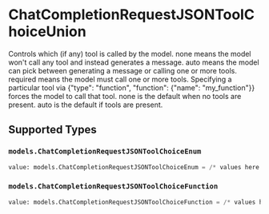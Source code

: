 # ChatCompletionRequestJSONToolChoiceUnion

Controls which (if any) tool is called by the model. none means the model won't call any tool and instead generates a message. auto means the model can pick between generating a message or calling one or more tools. required means the model must call one or more tools. Specifying a particular tool via {"type": "function", "function": {"name": "my_function"}} forces the model to call that tool. none is the default when no tools are present. auto is the default if tools are present.


## Supported Types

### `models.ChatCompletionRequestJSONToolChoiceEnum`

```python
value: models.ChatCompletionRequestJSONToolChoiceEnum = /* values here */
```

### `models.ChatCompletionRequestJSONToolChoiceFunction`

```python
value: models.ChatCompletionRequestJSONToolChoiceFunction = /* values here */
```

